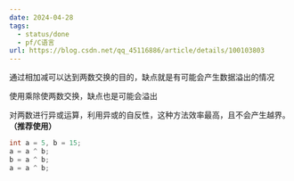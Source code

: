 ```yaml
---
date: 2024-04-28
tags:
  - status/done
  - pf/C语言
url: https://blog.csdn.net/qq_45116886/article/details/100103803
---
```


通过相加减可以达到两数交换的目的，缺点就是有可能会产生数据溢出的情况

使用乘除使两数交换，缺点也是可能会溢出

对两数进行异或运算，利用异或的自反性，这种方法效率最高，且不会产生越界。**（推荐使用）**

```c
int a = 5, b = 15;
a = a ^ b;
b = a ^ b;
a = a ^ b;
```
